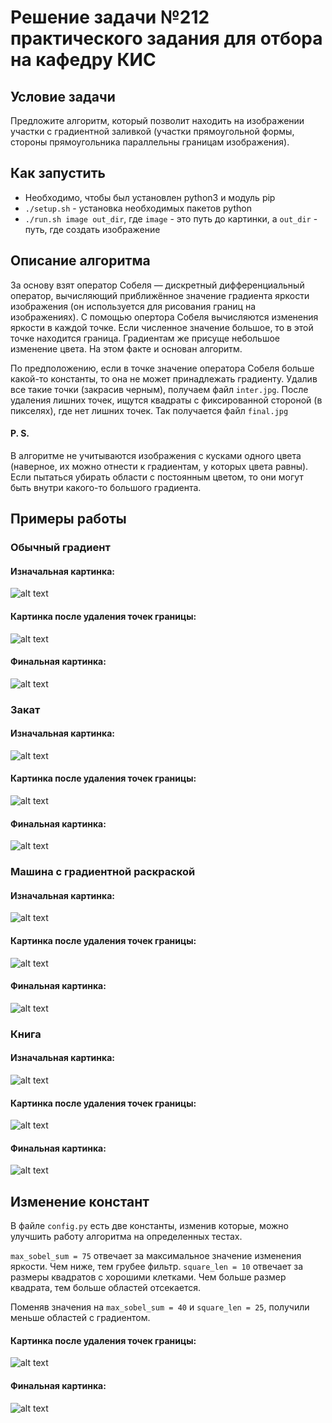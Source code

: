 # Решение задачи №212 практического задания для отбора на кафедру КИС

## Условие задачи
Предложите алгоритм, который позволит находить на изображении участки с градиентной заливкой (участки прямоугольной формы, стороны прямоугольника параллельны границам изображения).

## Как запустить
* Необходимо, чтобы был установлен python3 и модуль pip
* `./setup.sh` - установка необходимых пакетов python
* `./run.sh image out_dir`, где `image` - это путь до картинки, а `out_dir` - путь, где создать изображение

## Описание алгоритма
За основу взят оператор Собеля — дискретный дифференциальный оператор, вычисляющий приближённое значение градиента яркости изображения (он используется для рисования границ на изображениях).
С помощью опертора Собеля вычисляются изменения яркости в каждой точке.
Если численное значение большое, то в этой точке находится граница.
Градиентам же присуще небольшое изменение цвета. На этом факте и основан алгоритм.

По предположению, если в точке значение оператора Собеля больше какой-то константы, то она не может принадлежать градиенту.
Удалив все такие точки (закрасив черным), получаем файл `inter.jpg`.
После удаления лишних точек, ищутся квадраты с фиксированной стороной (в пикселях), где нет лишних точек.
Так получается файл `final.jpg`

#### P. S.
В алгоритме не учитываются изображения с кусками одного цвета (наверное, их можно отнести к градиентам, у которых цвета равны). 
Если пытаться убирать области с постоянным цветом, то они могут быть внутри какого-то большого градиента.

## Примеры работы
### Обычный градиент
#### Изначальная картинка:
![alt text](images/common_gradient/common_gradient.jpg "Изначальная картинка")

#### Картинка после удаления точек границы:
![alt text](images/common_gradient/inter.jpg "Картинка после удаления точек границы")

#### Финальная картинка:
![alt text](images/common_gradient/final.jpg "Финальная картинка")

### Закат

#### Изначальная картинка:
![alt text](images/sun/sun.jpg "Изначальная картинка")

#### Картинка после удаления точек границы:
![alt text](images/sun/inter.jpg "Картинка после удаления точек границы")

#### Финальная картинка:
![alt text](images/sun/final.jpg "Финальная картинка")

### Машина с градиентной раскраской

#### Изначальная картинка:
![alt text](images/car/car.jpg "Изначальная картинка")

#### Картинка после удаления точек границы:
![alt text](images/car/inter.jpg "Картинка после удаления точек границы")

#### Финальная картинка:
![alt text](images/car/final.jpg "Финальная картинка")

### Книга

#### Изначальная картинка:
![alt text](images/book/book.jpg "Изначальная картинка")

#### Картинка после удаления точек границы:
![alt text](images/book/inter.jpg "Картинка после удаления точек границы")

#### Финальная картинка:
![alt text](images/book/final.jpg "Финальная картинка")

## Изменение констант

В файле `config.py` есть две константы, изменив которые, можно улучшить работу алгоритма на определенных тестах.

`max_sobel_sum = 75` отвечает за максимальное значение изменения яркости. Чем ниже, тем грубее фильтр.
`square_len = 10` отвечает за размеры квадратов с хорошими клетками. Чем больше размер квадрата, тем больше областей отсекается. 

Поменяв значения на `max_sobel_sum = 40` и `square_len = 25`, получили меньше областей с градиентом.

#### Картинка после удаления точек границы:
![alt text](images/book_test/inter.jpg "Картинка после удаления точек границы")

#### Финальная картинка:
![alt text](images/book_test/final.jpg "Финальная картинка")